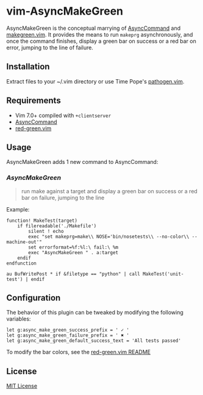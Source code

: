 vim-AsyncMakeGreen
=========================

AsyncMakeGreen is the conceptual marrying of [AsyncCommand](https://github.com/pydave/AsyncCommand) and [makegreen.vim](https://github.com/reinh/vim-makegreen). It provides the means to run `makeprg` asynchronously, and once the command finishes, display a green bar on success or a red bar on error, jumping to the line of failure.

Installation
------------

Extract files to your ~/.vim directory or use Time Pope's [pathogen.vim](https://github.com/tpope/vim-pathogen).

Requirements
------------

- Vim 7.0+ compiled with `+clientserver`
- [AsyncCommand](https://github.com/pydave/AsyncCommand)
- [red-green.vim](https://github.com/jimf/vim-red-green/)

Usage
-----

AsyncMakeGreen adds 1 new command to AsyncCommand:

### *AsyncMakeGreen* ###
> run make against a target and display a green bar on success or a red bar on failure, jumping to the line

Example:

    function! MakeTest(target)
        if filereadable('./Makefile')
            silent ! echo
            exec "set makeprg=make\\ NOSE='bin/nosetests\\ --no-color\\ --machine-out'"
            set errorformat=%f:%l:\ fail:\ %m
            exec "AsyncMakeGreen " . a:target
        endif
    endfunction

    au BufWritePost * if &filetype == "python" | call MakeTest('unit-test') | endif

Configuration
-------------

The behavior of this plugin can be tweaked by modifying the following variables:

    let g:async_make_green_success_prefix = ' ✓ '
    let g:async_make_green_failure_prefix = ' ✖ '
    let g:async_make_green_default_success_text = 'All tests passed'

To modify the bar colors, see the [red-green.vim README](https://github.com/jimf/vim-red-green/blob/master/README.mkd)

License
-------

[MIT License](http://www.opensource.org/licenses/mit-license.html)
